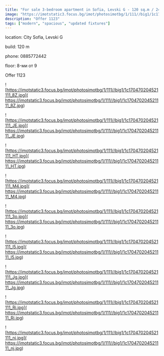 ```yaml
---
title: "For sale 3-bedroom apartment in Sofia, Levski G - 120 sq.m / 245,000 EUR :: imot.bg Advertisement"
image: "https://imotstatic3.focus.bg/imot/photosimotbg/1/111//big1/1c170470204521111_o4.jpg"
description: "Offer 1123"
tags: ["modern", "spacious", "updated fixtures"]
---
```


location: City Sofia, Levski G

build: 120 m

phone: 0885772442

floor: 8-ми от 9

Offer 1123


![https://imotstatic3.focus.bg/imot/photosimotbg/1/111//big1/1c170470204521111_8Z.jpg]( https://imotstatic3.focus.bg/imot/photosimotbg/1/111//big1/1c170470204521111_8Z.jpg)


![https://imotstatic3.focus.bg/imot/photosimotbg/1/111//big1/1c170470204521111_JE.jpg]( https://imotstatic3.focus.bg/imot/photosimotbg/1/111//big1/1c170470204521111_JE.jpg)


![https://imotstatic3.focus.bg/imot/photosimotbg/1/111//big1/1c170470204521111_HT.jpg]( https://imotstatic3.focus.bg/imot/photosimotbg/1/111//big1/1c170470204521111_HT.jpg)


![https://imotstatic3.focus.bg/imot/photosimotbg/1/111//big1/1c170470204521111_M4.jpg]( https://imotstatic3.focus.bg/imot/photosimotbg/1/111//big1/1c170470204521111_M4.jpg)


![https://imotstatic3.focus.bg/imot/photosimotbg/1/111//big1/1c170470204521111_3o.jpg]( https://imotstatic3.focus.bg/imot/photosimotbg/1/111//big1/1c170470204521111_3o.jpg)


![https://imotstatic3.focus.bg/imot/photosimotbg/1/111//big1/1c170470204521111_l5.jpg]( https://imotstatic3.focus.bg/imot/photosimotbg/1/111//big1/1c170470204521111_l5.jpg)


![https://imotstatic3.focus.bg/imot/photosimotbg/1/111//big1/1c170470204521111_Jg.jpg]( https://imotstatic3.focus.bg/imot/photosimotbg/1/111//big1/1c170470204521111_Jg.jpg)


![https://imotstatic3.focus.bg/imot/photosimotbg/1/111//big1/1c170470204521111_Ri.jpg]( https://imotstatic3.focus.bg/imot/photosimotbg/1/111//big1/1c170470204521111_Ri.jpg)


![https://imotstatic3.focus.bg/imot/photosimotbg/1/111//big1/1c170470204521111_nj.jpg]( https://imotstatic3.focus.bg/imot/photosimotbg/1/111//big1/1c170470204521111_nj.jpg)


